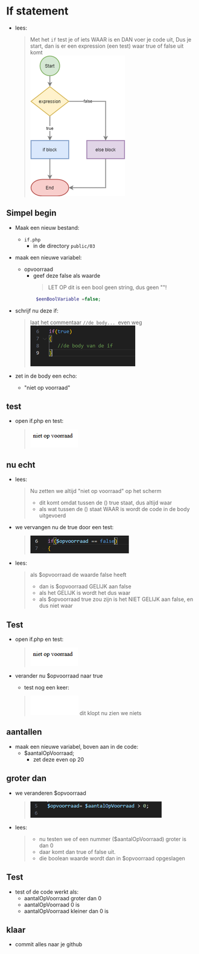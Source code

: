 # If statement

- lees:
    > Met het `if` test je of iets WAAR is en DAN voer je code uit, Dus je start, dan is er een expression (een test) waar true of false uit komt  
    >![](img/if-else.png)

## Simpel begin

- Maak een nieuw bestand:
    - `if.php` 
        - in de directory `public/03`

- maak een nieuwe variabel:
    - opvoorraad
        - geef deze false als waarde
            > LET OP dit is een bool geen string, dus geen ""!
            ```php
             $eenBoolVariable =false;
            ```
- schrijf nu deze if:
    > laat het commentaar `//de body... `even weg
    > ![](img/ifbody.PNG)

- zet in de body een echo:
    - "niet op voorraad"

## test

- open if.php en test:
    > ![](img/nietvoor.PNG)

## nu echt

- lees:
    > Nu zetten we altijd "niet op voorraad" op het scherm
    > - dit komt omdat tussen de () true staat, dus altijd waar
    > - als wat tussen de () staat WAAR is wordt de code in de body uitgevoerd

- we vervangen nu de true door een test:
    > ![](img/isfalse.PNG)

- lees:
    > als $opvoorraad de waarde false heeft
    > - dan is $opvoorraad GELIJK aan false
    > - als het GELIJK is wordt het dus waar
    > - als $opvoorraad true zou zijn is het NIET GELIJK aan false, en dus niet waar

## Test

- open if.php en test:
    > ![](img/nietvoor.PNG)

- verander nu $opvoorraad naar true
    - test nog een keer:
    > ![](img/voorraad.PNG)
    > dit klopt nu zien we niets


## aantallen

- maak een nieuwe variabel, boven aan in de code:
    - $aantalOpVoorraad;
        - zet deze even op 20

## groter dan

- we veranderen $opvoorraad
    > ![](img/aantal.PNG)
- lees:
    > - nu testen we of een nummer ($aantalOpVoorraad) groter is dan 0
    > - daar komt dan true of false uit.
    > - die boolean waarde wordt dan in $opvoorraad opgeslagen

## Test

- test of de code werkt als:
    - aantalOpVoorraad groter dan 0
    - aantalOpVoorraad 0 is
    - aantalOpVoorraad kleiner dan 0 is
    
## klaar
- commit alles naar je github

